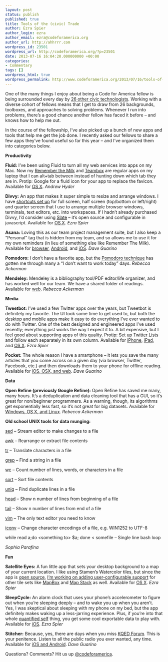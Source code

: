 ```yaml
---
layout: post
status: publish
published: true
title: Tools of the (civic) Trade
author: Ezra Spier
author_login: ezra
author_email: ezra@codeforamerica.org
author_url: http://ahhrrr.com
wordpress_id: 23501
wordpress_url: http://codeforamerica.org/?p=23501
date: 2013-07-16 16:04:20.000000000 +00:00
categories:
- Commentary
tags: []
wordpress_html: true
wordpress_permalink: http://www.codeforamerica.org/2013/07/16/tools-of-the-civic-trade/
---
```


<p dir="ltr">One of the many things I enjoy about being a Code for America fellow is being surrounded every day by <a href="http://codeforamerica.org/2013-fellows/">26 other civic technologists</a>. Working with a diverse cohort of fellows means that I get to draw from 26 backgrounds, toolboxes, and approaches to solving problems. Whenever I run into problems, there’s a good chance another fellow has faced it before – and knows how to help me out.</p>
<p dir="ltr">In the course of the fellowship, I’ve also picked up a bunch of new apps and tools that help me get the job done. I recently asked our fellows to share a few apps they’ve found useful so far this year – and I’ve organized them into categories below.</p>
<p dir="ltr"><strong>Productivity</strong></p>
<p dir="ltr"><strong>Fluid:</strong> I’ve been using Fluid to turn all my web services into apps on my Mac. Now my <a href="https://www.rememberthemilk.com/">Remember the Milk</a> and <a href="http://teambox.com/">Teambox</a> are regular apps on my laptop that I can alt+tab between instead of hunting down which tab they are in. Protip: Google for a fluid icon for your app to replace the favicon. Available for <a href="http://fluidapp.com/">OS X</a>. <em>Andrew Hyder</em></p>
<p dir="ltr"><strong>Divvy:</strong> An app that makes it super simple to resize and arrange windows. I have <a href="http://i.imgur.com/YLCwavg.png">shortcuts set up</a> for full screen, half screen (top/bottom or left/right) and quarter screen that I use to arrange multiple browser windows, terminals, text editors, etc. into workspaces. If I hadn’t already purchased Divvy, I’d consider using <a href="https://github.com/jigish/slate">Slate</a> – it’s open source and configurable in javascript. Available for <a href="http://mizage.com/divvy/">OS X</a>. <em>Ezra Spier</em></p>
<p dir="ltr"><strong>Asana:</strong> Loving this as our team project management suite, but I also keep a “Personal” tag that is hidden from my team, and so allows me to use it for my own reminders (in lieu of something else like Remember The Milk). Available for <a href="http://asana.com/">browser</a>, <a href="https://play.google.com/store/apps/details?id=com.asana.app">Android</a>, and <a href="https://itunes.apple.com/us/app/asana-mobile/id489969512?mt=8">iOS</a>. <em>Dave Guarino</em></p>
<p dir="ltr"><strong>Pomodoro:</strong> I don’t have a favorite app, but the <a href="http://www.pomodorotechnique.com/">Pomodoro technique</a> has gotten me through many a “I don’t want to work today” days. <em>Rebecca Ackerman</em></p>
<p dir="ltr"><strong>Mendeley:</strong> Mendeley is a bibliography tool/PDF editor/life organizer, and has worked well for our team. We have a shared folder of readings. Available for <a href="http://www.mendeley.com/">web</a>. <em>Rebecca Ackerman</em></p>
<p dir="ltr"><strong>Media</strong></p>
<p dir="ltr"><strong>Tweetbot:</strong> I’ve used a few Twitter apps over the years, but Tweetbot is definitely my favorite. The UI took some time to get used to, but both the desktop and mobile apps make it easy to do everything I’ve ever wanted to do with Twitter. One of the best designed and engineered apps I’ve used recently; everything just works the way I expect it to. A bit expensive, but I feel good about supporting apps of this quality. Protip: Set up <a href="https://support.twitter.com/articles/76460-how-to-use-twitter-lists">Twitter Lists</a> and follow each separately in its own column. Available for <a href="http://tapbots.com/software/tweetbot/">iPhone</a>, <a href="http://tapbots.com/software/tweetbot/ipad/">iPad</a>, and <a href="http://tapbots.com/software/tweetbot/mac/">OS X</a>. <em>Ezra Spier</em></p>
<p dir="ltr"><strong>Pocket:</strong> The whole reason I have a smartphone – it lets you save the many articles that you come across on a given day (via browser, Twitter, Facebook, etc.) and then downloads them to your phone for offline reading. Available for <a href="http://getpocket.com/">iOS, OSX, and web</a>. <em>Dave Guarino</em></p>
<p dir="ltr"><strong>Data</strong></p>
<p dir="ltr"><strong>Open Refine (previously Google Refine):</strong> Open Refine has saved me many, many hours. It’s a deduplication and data cleaning tool that has a GUI, so it’s great for non/beginner programmers. As a warning, though, its algorithms get exponentially less fast, so it’s not great for big datasets. Available for <a href="http://openrefine.org/">Windows, OS X, and Linux</a>. <em>Rebecca Ackerman</em></p>
<p dir="ltr"><strong>Old school UNIX tools for data munging:</strong></p>
<p dir="ltr"><a href="http://www.gnu.org/software/sed/manual/sed.html">sed</a> – Stream editor to make changes to a file</p>
<p dir="ltr"><a href="http://www.gnu.org/software/gawk/manual/gawk.html">awk</a> – Rearrange or extract file contents</p>
<p dir="ltr"><a href="http://www.gnu.org/software/coreutils/manual/html_node/tr-invocation.html">tr</a> – Translate characters in a file</p>
<p dir="ltr"><a href="http://www.gnu.org/software/grep/">grep</a> – Find a string in a file</p>
<p dir="ltr"><a href="http://www.gnu.org/software/coreutils/manual/html_node/wc-invocation.html">wc</a> – Count number of lines, words, or characters in a file</p>
<p dir="ltr"><a href="http://www.gnu.org/software/coreutils/manual/html_node/sort-invocation.html">sort</a> – Sort file contents</p>
<p dir="ltr"><a href="http://www.gnu.org/software/coreutils/manual/html_node/uniq-invocation.html">uniq</a> – Find duplicate lines in a file</p>
<p dir="ltr"><a href="http://www.gnu.org/software/coreutils/manual/html_node/head-invocation.html">head</a> – Show n number of lines from beginning of a file</p>
<p dir="ltr"><a href="http://www.gnu.org/software/coreutils/manual/html_node/tail-invocation.html">tail</a> – Show n number of lines from end of a file</p>
<p dir="ltr"><a href="http://www.vim.org/">vim</a> – The only text editor you need to know</p>
<p dir="ltr"><a href="http://www.gnu.org/software/libiconv/">iconv</a> – Change character encodings of a file, e.g. WIN1252 to UTF-8</p>
<p dir="ltr">while read a;do &lt;something to&gt; $a; done &lt; somefile – Single line bash loop</p>
<p dir="ltr"><em>Sophia Parafina</em></p>
<p dir="ltr"><strong>Fun</strong></p>
<p dir="ltr"><strong>Satellite Eyes:</strong> A fun little app that sets your desktop background to a map of your current location. I like using Stamen’s Watercolor tiles, but since the app is <a href="https://github.com/tomtaylor/satellite-eyes">open source</a>, <a href="https://github.com/tomtaylor/satellite-eyes/pull/22">I’m working on adding user-configurable support</a> for other tile sets like <a href="http://www.mapbox.com/">MapBox</a> and <a href="http://mapstack.stamen.com/">Map Stack</a> as well. Available for <a href="http://satelliteeyes.tomtaylor.co.uk/">OS X</a>. <em>Ezra Spier</em></p>
<p dir="ltr"><strong>SleepCycle:</strong> An alarm clock that uses your phone’s accelerometer to figure out when you’re sleeping deeply – and to wake you up when you aren’t. Yes, I was skeptical about sleeping with my phone on my bed, but the app definitely makes waking up a less-jarring experience. Plus, if you’re into that whole <a href="http://en.wikipedia.org/wiki/Quantified_Self">quantified self</a> thing, you get some cool exportable data to play with. Available for <a href="http://www.sleepcycle.com/">iOS</a>. <em>Ezra Spier</em></p>
<p dir="ltr"><strong>Stitcher:</strong> Because, yes, there are days when you miss <a href="http://www.kqed.org/radio/programs/forum/">KQED Forum</a>. This is your penitence. Listen to all the public radio you ever wanted, any time. Available for <a href="http://www.stitcher.com/">iOS and Android</a>. <em>Dave Guarino</em></p>
<p dir="ltr">
<p dir="ltr">Questions? Comments? Hit us up <a href="http://twitter.com/codeforamerica" target="_blank">@codeforamerica</a>.</p>
</p>
